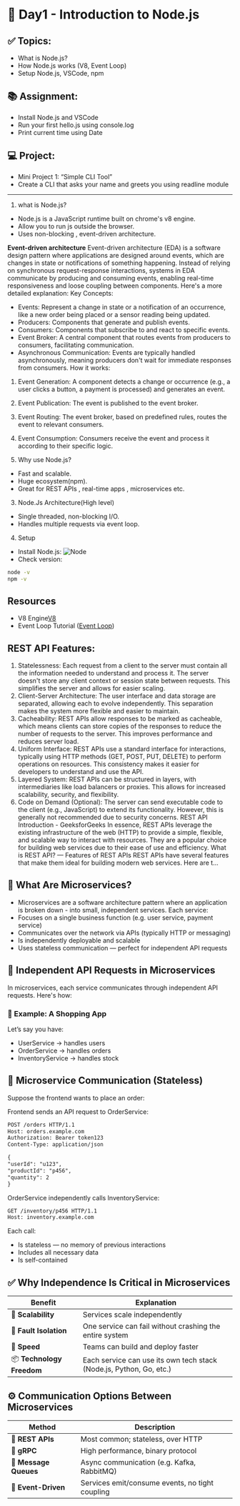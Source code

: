 # 📅 Day1 - Introduction to Node.js

## ✅ Topics:

- What is Node.js?
- How Node.js works (V8, Event Loop)
- Setup Node.js, VSCode, npm

## 📚 Assignment:

- Install Node.js and VSCode
- Run your first hello.js using console.log
- Print current time using Date

## 💻 Project:

- Mini Project 1: “Simple CLI Tool”
- Create a CLI that asks your name and greets you using readline module

---

1. what is Node.js?

- Node.js is a JavaScript runtime built on chrome's v8 engine.
- Allow you to run js outside the browser.
- Uses non-blocking , event-driven architecture.

**Event-driven architecture**
Event-driven architecture (EDA) is a software design pattern where applications are designed around events, which are changes in state or notifications of something happening. Instead of relying on synchronous request-response interactions, systems in EDA communicate by producing and consuming events, enabling real-time responsiveness and loose coupling between components.
Here's a more detailed explanation:
Key Concepts:

- Events: Represent a change in state or a notification of an occurrence, like a new order being placed or a sensor reading being updated.
- Producers: Components that generate and publish events.
- Consumers: Components that subscribe to and react to specific events.
- Event Broker: A central component that routes events from producers to consumers, facilitating communication.
- Asynchronous Communication: Events are typically handled asynchronously, meaning producers don't wait for immediate responses from consumers.
  How it works:

1. Event Generation:
   A component detects a change or occurrence (e.g., a user clicks a button, a payment is processed) and generates an event.
2. Event Publication:
   The event is published to the event broker.
3. Event Routing:
   The event broker, based on predefined rules, routes the event to relevant consumers.
4. Event Consumption:
   Consumers receive the event and process it according to their specific logic.

5. Why use Node.js?

- Fast and scalable.
- Huge ecosystem(npm).
- Great for REST APIs , real-time apps , microservices etc.

3. Node.Js Architecture(High level)

- Single threaded, non-blocking I/O.
- Handles multiple requests via event loop.

4. Setup

- Install Node.js: ![Node](https://nodejs.org/)
- Check version:

```bash
node -v
npm -v
```

## Resources

- V8 Engine[V8](https://v8.dev/)
- Event Loop Tutorial ([Event Loop](https://2014.jsconf.eu/speakers/philip-roberts-what-the-heck-is-the-event-loop-anyway.html))

## REST API Features:

1. Statelessness: Each request from a client to the server must contain all the information needed to understand and process it. The server doesn't store any client context or session state between requests. This simplifies the server and allows for easier scaling.
2. Client-Server Architecture: The user interface and data storage are separated, allowing each to evolve independently. This separation makes the system more flexible and easier to maintain.
3. Cacheability: REST APIs allow responses to be marked as cacheable, which means clients can store copies of the responses to reduce the number of requests to the server. This improves performance and reduces server load.
4. Uniform Interface: REST APIs use a standard interface for interactions, typically using HTTP methods (GET, POST, PUT, DELETE) to perform operations on resources. This consistency makes it easier for developers to understand and use the API.
5. Layered System: REST APIs can be structured in layers, with intermediaries like load balancers or proxies. This allows for increased scalability, security, and flexibility.
6. Code on Demand (Optional): The server can send executable code to the client (e.g., JavaScript) to extend its functionality. However, this is generally not recommended due to security concerns.
   REST API Introduction - GeeksforGeeks
   In essence, REST APIs leverage the existing infrastructure of the web (HTTP) to provide a simple, flexible, and scalable way to interact with resources. They are a popular choice for building web services due to their ease of use and efficiency.
   What is REST API?
   — Features of REST APIs REST APIs have several features that make them ideal for building modern web services. Here are t...

## 🧩 What Are Microservices?

- Microservices are a software architecture pattern where an application is broken down - into small, independent services. Each service:
- Focuses on a single business function (e.g. user service, payment service)
- Communicates over the network via APIs (typically HTTP or messaging)
- Is independently deployable and scalable
- Uses stateless communication — perfect for independent API requests

## 🧭 Independent API Requests in Microservices

In microservices, each service communicates through independent API requests. Here's how:

### 🔗 Example: A Shopping App

Let’s say you have:

- UserService → handles users
- OrderService → handles orders
- InventoryService → handles stock

## 🧱 Microservice Communication (Stateless)

Suppose the frontend wants to place an order:

Frontend sends an API request to OrderService:

```txt
POST /orders HTTP/1.1
Host: orders.example.com
Authorization: Bearer token123
Content-Type: application/json

{
"userId": "u123",
"productId": "p456",
"quantity": 2
}
```

OrderService independently calls InventoryService:

```txt
GET /inventory/p456 HTTP/1.1
Host: inventory.example.com
```

Each call:

- Is stateless — no memory of previous interactions
- Includes all necessary data
- Is self-contained

## ✅ Why Independence Is Critical in Microservices

| Benefit                   | Explanation                                                         |
| ------------------------- | ------------------------------------------------------------------- |
| 🔁 **Scalability**        | Services scale independently                                        |
| 🚧 **Fault Isolation**    | One service can fail without crashing the entire system             |
| 🚀 **Speed**              | Teams can build and deploy faster                                   |
| 📦 **Technology Freedom** | Each service can use its own tech stack (Node.js, Python, Go, etc.) |

## ⚙️ Communication Options Between Microservices

| Method                | Description                                     |
| --------------------- | ----------------------------------------------- |
| 🔗 **REST APIs**      | Most common; stateless, over HTTP               |
| 🧬 **gRPC**           | High performance, binary protocol               |
| 📨 **Message Queues** | Async communication (e.g. Kafka, RabbitMQ)      |
| 🔁 **Event-Driven**   | Services emit/consume events, no tight coupling |
